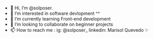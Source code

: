 - 👋 Hi, I’m @solposer.
- 👀 I’m interested in software devlopment ^^
- 🌱 I’m currently learning Front-end development
- 💞️ I’m looking to collaborate on beginner projects
- 📫 How to reach me :
  ig: @solposer_
  linkedin: Marisol Quevedo ✨

<!---
solposer/solposer is a ✨ special ✨ repository because its `README.md` (this file) appears on your GitHub profile.
You can click the Preview link to take a look at your changes.
--->
